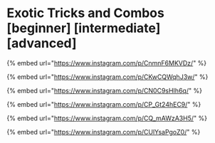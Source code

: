 # Exotic Tricks and Combos \[beginner] \[intermediate] \[advanced]

{% embed url="https://www.instagram.com/p/CnmnF6MKVDz/" %}

{% embed url="https://www.instagram.com/p/CKwCQWqhJ3w/" %}

{% embed url="https://www.instagram.com/p/CN0C9sHIh6q/" %}

{% embed url="https://www.instagram.com/p/CP_Gt24hEC9/" %}

{% embed url="https://www.instagram.com/p/CQ_mAWzA3H5/" %}

{% embed url="https://www.instagram.com/p/CUlYsaPgoZ0/" %}
